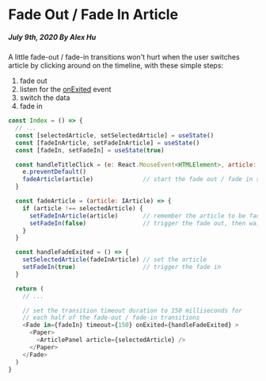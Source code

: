 # Fade Out / Fade In Article
##### July 9th, 2020 By Alex Hu

A little fade-out / fade-in transitions won't hurt when the user switches article by clicking around on the timeline, with
these simple steps:
1. fade out
2. listen for the [onExited](http://reactcommunity.org/react-transition-group/transition) event
3. switch the data
4. fade in
```js
const Index = () => {
  // ...
  const [selectedArticle, setSelectedArticle] = useState()
  const [fadeInArticle, setFadeInArticle] = useState()
  const [fadeIn, setFadeIn] = useState(true)

  const handleTitleClick = (e: React.MouseEvent<HTMLElement>, article: IArticle) => {
    e.preventDefault()
    fadeArticle(article)              // start the fade out / fade in sequence
  }

  const fadeArticle = (article: IArticle) => {
    if (article !== selectedArticle) {
      setFadeInArticle(article)       // remember the article to be faded in
      setFadeIn(false)                // trigger the fade out, then wait for onExited
    }
  }

  const handleFadeExited = () => {
    setSelectedArticle(fadeInArticle) // set the article
    setFadeIn(true)                   // trigger the fade in
  }

  return (
    // ...

    // set the transition timeout duration to 150 milliseconds for
    // each half of the fade-out / fade-in transitions
    <Fade in={fadeIn} timeout={150} onExited={handleFadeExited} >
      <Paper>
        <ArticlePanel article={selectedArticle} />
      </Paper>
    </Fade>
  )
}
```
